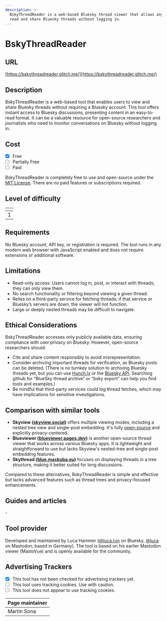 ```yaml
---
description: >-
  BskyThreadReader is a web-based Bluesky thread viewer that allows anyone to
  read and share Bluesky threads without logging in.
---
```


# BskyThreadReader

## URL

[https://bskythreadreader.glitch.me/](https://bskythreadreader.glitch.me/)

## Description

BskyThreadReader is a web-based tool that enables users to view and share Bluesky threads without requiring a Bluesky account. This tool offers instant access to Bluesky discussions, presenting content in an easy-to-read format. It can be a valuable resource for open-source researchers and journalists who need to monitor conversations on Bluesky without logging in.

## Cost

* [x] Free
* [ ] Partially Free
* [ ] Paid

BskyThreadReader is completely free to use and open-source under the [MIT License](https://opensource.org/license/mit). There are no paid features or subscriptions required.

## Level of difficulty

<table><thead><tr><th data-type="rating" data-max="5"></th></tr></thead><tbody><tr><td>1</td></tr></tbody></table>

## Requirements

No Bluesky account, API key, or registration is required. The tool runs in any modern web browser with JavaScript enabled and does not require extensions or additional software.

## Limitations

* Read-only access: Users cannot log in, post, or interact with threads; they can only view them.
* No search functionality or filtering beyond viewing a given thread.
* Relies on a third-party service for fetching threads; if that service or Bluesky’s servers are down, the viewer will not function.
* Large or deeply nested threads may be difficult to navigate.

## Ethical Considerations

BskyThreadReader accesses only publicly available data, ensuring compliance with user privacy on Bluesky. However, open-source researchers should:

* Cite and share content responsibly to avoid misrepresentation.
* Consider archiving important threads for verification, as Bluesky posts can be deleted. (There is no turnkey solution to archiving Bluesky threads yet, but you can use [Hunch.ly](https://hunch.ly/) or the [Bluesky API](https://docs.bsky.app/). Searching github for “BlueSky thread archive” or “bsky export” can help you find tools and examples.)
* Be mindful that third-party services could log thread fetches, which may have implications for sensitive investigations.

## Comparison with similar tools

* **Skyview (**[**skyview.social**](https://skyview.social/)**)** offers multiple viewing modes, including a nested tree view and single-post embedding. It's fully [open-source](https://github.com/badlogic/skyview) and explicitly privacy-centered.
* **Blueviewer (**[**blueviewer.pages.dev**](https://blueviewer.pages.dev/)**)** is another open-source thread viewer that works across various Bluesky apps. It is lightweight and straightforward to use but lacks Skyview's nested-tree and single-post embedding features.&#x20;
* **Skythread (**[**blue.mackuba.eu**](https://blue.mackuba.eu)**)** focuses on displaying threads in a tree structure, making it better suited for long discussions.

Compared to these alternatives, BskyThreadReader is simple and effective but lacks advanced features such as thread trees and privacy-focused enhancements.

## Guides and articles

\-

## Tool provider

Developed and maintained by Luca Hammer ([@luca.run](https://bsky.app/profile/luca.run) on Bluesky, [@luca](https://social.luca.run/@luca) on Mastodon, based in Germany). The tool is based on his earlier Mastodon viewer (MastoVue) and is openly available for the community.

## Advertising Trackers

* [x] This tool has not been checked for advertising trackers yet.
* [ ] This tool uses tracking cookies. Use with caution.
* [ ] This tool does not appear to use tracking cookies.

| Page maintainer |
| --------------- |
| Martin Sona     |
